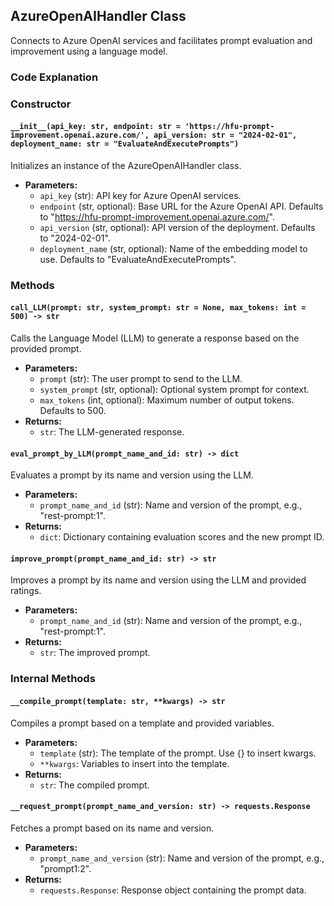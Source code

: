 ## AzureOpenAIHandler Class

Connects to Azure OpenAI services and facilitates prompt evaluation and improvement using a language model.

### Code Explanation

### Constructor

#### `__init__(api_key: str, endpoint: str = 'https://hfu-prompt-improvement.openai.azure.com/', api_version: str = "2024-02-01", deployment_name: str = "EvaluateAndExecutePrompts")`

Initializes an instance of the AzureOpenAIHandler class.

- **Parameters:**
  - `api_key` (str): API key for Azure OpenAI services.
  - `endpoint` (str, optional): Base URL for the Azure OpenAI API. Defaults to "https://hfu-prompt-improvement.openai.azure.com/".
  - `api_version` (str, optional): API version of the deployment. Defaults to "2024-02-01".
  - `deployment_name` (str, optional): Name of the embedding model to use. Defaults to "EvaluateAndExecutePrompts".

### Methods

#### `call_LLM(prompt: str, system_prompt: str = None, max_tokens: int = 500) -> str`

Calls the Language Model (LLM) to generate a response based on the provided prompt.

- **Parameters:**
  - `prompt` (str): The user prompt to send to the LLM.
  - `system_prompt` (str, optional): Optional system prompt for context.
  - `max_tokens` (int, optional): Maximum number of output tokens. Defaults to 500.
- **Returns:**
  - `str`: The LLM-generated response.

#### `eval_prompt_by_LLM(prompt_name_and_id: str) -> dict`

Evaluates a prompt by its name and version using the LLM.

- **Parameters:**
  - `prompt_name_and_id` (str): Name and version of the prompt, e.g., "rest-prompt:1".
- **Returns:**
  - `dict`: Dictionary containing evaluation scores and the new prompt ID.

#### `improve_prompt(prompt_name_and_id: str) -> str`

Improves a prompt by its name and version using the LLM and provided ratings.

- **Parameters:**
  - `prompt_name_and_id` (str): Name and version of the prompt, e.g., "rest-prompt:1".
- **Returns:**
  - `str`: The improved prompt.

### Internal Methods

#### `__compile_prompt(template: str, **kwargs) -> str`

Compiles a prompt based on a template and provided variables.

- **Parameters:**
  - `template` (str): The template of the prompt. Use {} to insert kwargs.
  - `**kwargs`: Variables to insert into the template.
- **Returns:**
  - `str`: The compiled prompt.

#### `__request_prompt(prompt_name_and_version: str) -> requests.Response`

Fetches a prompt based on its name and version.

- **Parameters:**
  - `prompt_name_and_version` (str): Name and version of the prompt, e.g., "prompt1:2".
- **Returns:**
  - `requests.Response`: Response object containing the prompt data.
